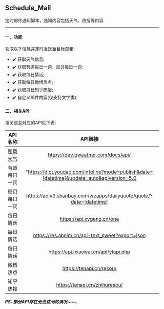 ## Schedule_Mail
定时邮件通知脚本，通知内容包括天气、热搜等内容

---
#### 一、功能

获取以下信息并定时发送至目标邮箱:

- ✔️ 获取天气信息;
- ✔️ 获取有道每日一词、扇贝每日一词;
- ✔️ 获取每日情话;
- ✔️ 获取每日微博热点;
- ✔️ 获取每日知乎热搜;
- ✔️ 自定义邮件内容(仅支持文字类);

#### 二、相关API
相关信息对应的API见下表:

|API名称|API链接|
|:--------------------:|:--------------------:|
|[和风天气](https://dev.qweather.com/docs/api/)|https://dev.qweather.com/docs/api/|
|有道每日一词|"https://dict.youdao.com/infoline?mode=publish&date=[datetime]&update=auto&apiversion=5.0|
|扇贝每日一词|https://apiv3.shanbay.com/weapps/dailyquote/quote/?date=[datetime]|
|每日情话|https://api.xygeng.cn/one|
|每日情话|https://res.abeim.cn/api-text_sweet?export=json|
|每日情话|https://api.ixiaowai.cn/api/ylapi.php|
|微博热点|https://tenapi.cn/resou/|
|知乎热搜|https://tenapi.cn/zhihuresou/|


***PS: 部分API存在无法访问的请况~~~.***

